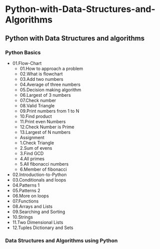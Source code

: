 # Python-with-Data-Structures-and-Algorithms
## Python with Data Structures and algorithms
### Python Basics
  - 01.Flow-Chart
    - 01.How to approach a problem
    - 02.What is flowchart
    - 03.Add two numbers
    - 04.Average of three numbers
    - 05.Decision making algorithm
    - 06.Largest of 3 numbers
    - 07.Check number
    - 08.Valid Triangle
    - 09.Print numbers from 1 to N
    - 10.Find product
    - 11.Print even Numbers
    - 12.Check Number is Prime
    - 13.Largest of N numbers
    - Assignment
     - 1.Check Triangle
     - 2.Sum of evens
     - 3.Find GCD
     - 4.All primes
     - 5.All fibonacci numbers
     - 6.Member of fibonacci
  - 02.Introduction-to-Python
  - 03.Conditionals and loops
  - 04.Patterns 1
  - 05.Patterns 2
  - 06.More on loops
  - 07.Functions
  - 08.Arrays and Lists
  - 09.Searching and Sorting
  - 10.Strings
  - 11.Two Dimensional Lists
  - 12.Tuples Dictionary and Sets
### Data Structures and Algorithms using Python
